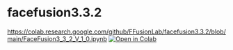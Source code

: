 # facefusion3.3.2
https://colab.research.google.com/github/FFusionLab/facefusion3.3.2/blob/main/FaceFusion3_3_2_V_1_0.ipynb
[![Open in Colab](https://colab.research.google.com/assets/colab-badge.svg)](https://colab.research.google.com/github/FFusionLab/facefusion3.3.2/blob/main/FaceFusion3_3_2_V_1_0.ipynb)
